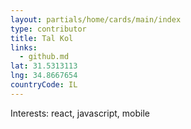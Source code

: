 ```yaml
---
layout: partials/home/cards/main/index
type: contributor
title: Tal Kol
links:
  - github.md
lat: 31.5313113
lng: 34.8667654
countryCode: IL
---
```


Interests: react, javascript, mobile

